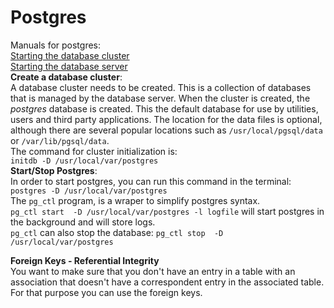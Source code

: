 Postgres
========
Manuals for postgres:  
[Starting the database cluster](http://www.postgresql.org/docs/8.2/static/creating-cluster.html)  
[Starting the database server](http://www.postgresql.org/docs/8.2/static/server-start.html)  
**Create a database cluster**:  
A database cluster needs to be created. This is a collection of databases that is managed by the database server. When the cluster is created, the _postgres_ database is created. This the default database for use by utilities, users and third party applications. The location for the data files is optional, although there are several popular locations such as `/usr/local/pgsql/data` or `/var/lib/pgsql/data`.  
The command for cluster initialization is:  
`initdb -D /usr/local/var/postgres`  
**Start/Stop Postgres**:  
In order to start postgres, you can run this command in the terminal:  
`postgres -D /usr/local/var/postgres`  
The `pg_ctl` program, is a wraper to simplify postgres syntax.  
`pg_ctl start  -D /usr/local/var/postgres -l logfile` will start postgres in the background and will store logs.  
`pg_ctl` can also stop the database: `pg_ctl stop  -D /usr/local/var/postgres`

**Foreign Keys - Referential Integrity**  
You want to make sure that you don't have an entry in a table with an association that doesn't have a correspondent entry in the associated table. For that purpose you can use the foreign keys.